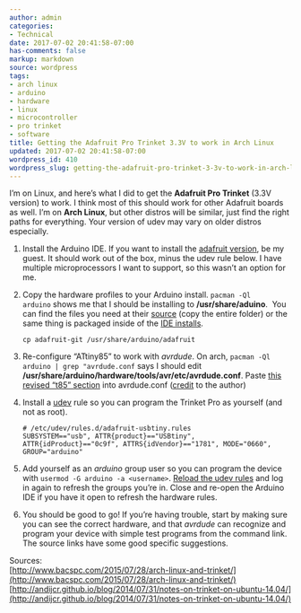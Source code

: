 ```yaml
---
author: admin
categories:
- Technical
date: 2017-07-02 20:41:58-07:00
has-comments: false
markup: markdown
source: wordpress
tags:
- arch linux
- arduino
- hardware
- linux
- microcontroller
- pro trinket
- software
title: Getting the Adafruit Pro Trinket 3.3V to work in Arch Linux
updated: 2017-07-02 20:41:58-07:00
wordpress_id: 410
wordpress_slug: getting-the-adafruit-pro-trinket-3-3v-to-work-in-arch-linux
---
```

I’m on Linux, and here’s what I did to get the **Adafruit Pro Trinket** (3.3V version) to work. I think most of this should work for other Adafruit boards as well. I’m on **Arch Linux**, but other distros will be similar, just find the right paths for everything. Your version of udev may vary on older distros especially.

1.  Install the Arduino IDE. If you want to install the [adafruit version](https://learn.adafruit.com/adafruit-arduino-ide-setup/linux-setup), be my guest. It should work out of the box, minus the udev rule below. I have multiple microprocessors I want to support, so this wasn’t an option for me.
2.  Copy the hardware profiles to your Arduino install. `pacman -Ql arduino` shows me that I should be installing to **/usr/share/aduino**.  You can find the files you need at their [source](https://github.com/adafruit/Adafruit_Arduino_Boards) (copy the entire folder) or the same thing is packaged inside of the [IDE installs](https://learn.adafruit.com/adafruit-arduino-ide-setup/linux-setup).
    
    ```
    cp adafruit-git /usr/share/arduino/adafruit
    ```
    
3.  Re-configure “ATtiny85” to work with *avrdude*. On arch, `pacman -Ql arduino | grep "avrdude.conf` says I should edit **/usr/share/arduino/hardware/tools/avr/etc/avrdude.conf**. Paste [this revised “t85” section](https://gist.github.com/andijcr/f4a660fde4035fb0a3aa) into avrdude.conf ([credit](http://andijcr.github.io/blog/2014/07/31/notes-on-trinket-on-ubuntu-14.04/) to the author)
4.  Install a [udev](https://wiki.archlinux.org/index.php/udev) rule so you can program the Trinket Pro as yourself (and not as root).
    
    ```
    # /etc/udev/rules.d/adafruit-usbtiny.rules
    SUBSYSTEM=="usb", ATTR{product}=="USBtiny", ATTR{idProduct}=="0c9f", ATTRS{idVendor}=="1781", MODE="0660", GROUP="arduino"
    ```
    
5.  Add yourself as an *arduino* group user so you can program the device with `usermod -G arduino -a <username>`. [Reload the udev rules](https://wiki.archlinux.org/index.php/udev#Loading_new_rules) and log in again to refresh the groups you’re in. Close and re-open the Arduino IDE if you have it open to refresh the hardware rules.
6.  You should be good to go! If you’re having trouble, start by making sure you can see the correct hardware, and that *avrdude* can recognize and program your device with simple test programs from the command link. The source links have some good specific suggestions.

Sources:  
[http://www.bacspc.com/2015/07/28/arch-linux-and-trinket/](http://www.bacspc.com/2015/07/28/arch-linux-and-trinket/)  
[http://andijcr.github.io/blog/2014/07/31/notes-on-trinket-on-ubuntu-14.04/](http://andijcr.github.io/blog/2014/07/31/notes-on-trinket-on-ubuntu-14.04/)
